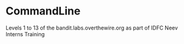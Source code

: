 # CommandLine
Levels 1 to 13 of the bandit.labs.overthewire.org as part of IDFC Neev Interns Training

